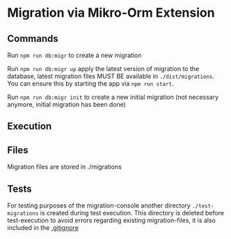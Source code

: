 # Migration via Mikro-Orm Extension

## Commands

Run `npm run db:migr` to create a new migration

Run `npm run db:migr up` apply the latest version of migration to the database, latest migration files MUST BE available in `./dist/migrations`.
You can ensure this by starting the app via `npm run start`.

Run `npm run db:migr init` to create a new initial migration (not necessary anymore, initial migration has been done)


## Execution

## Files

Migration files are stored in ./migrations

## Tests

For testing purposes of the migration-console another directory `./test-migrations` is created during test execution.
This directory is deleted before test-execution to avoid errors regarding existing migration-files, it is also included in the [.gitignore](./../.gitignore)
